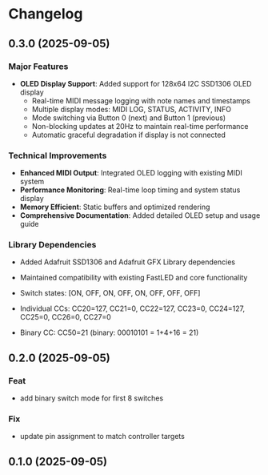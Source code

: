 # Changelog

## 0.3.0 (2025-09-05)

### Major Features

- **OLED Display Support**: Added support for 128x64 I2C SSD1306 OLED display
  - Real-time MIDI message logging with note names and timestamps
  - Multiple display modes: MIDI LOG, STATUS, ACTIVITY, INFO
  - Mode switching via Button 0 (next) and Button 1 (previous)
  - Non-blocking updates at 20Hz to maintain real-time performance
  - Automatic graceful degradation if display is not connected

### Technical Improvements

- **Enhanced MIDI Output**: Integrated OLED logging with existing MIDI system
- **Performance Monitoring**: Real-time loop timing and system status display
- **Memory Efficient**: Static buffers and optimized rendering
- **Comprehensive Documentation**: Added detailed OLED setup and usage guide

### Library Dependencies

- Added Adafruit SSD1306 and Adafruit GFX Library dependencies
- Maintained compatibility with existing FastLED and core functionality

- Switch states: [ON, OFF, ON, OFF, ON, OFF, OFF, OFF] 
- Individual CCs: CC20=127, CC21=0, CC22=127, CC23=0, CC24=127, CC25=0, CC26=0, CC27=0
- Binary CC: CC50=21 (binary: 00010101 = 1+4+16 = 21)

## 0.2.0 (2025-09-05)

### Feat

- add binary switch mode for first 8 switches

### Fix

- update pin assignment to match controller targets

## 0.1.0 (2025-09-05)
